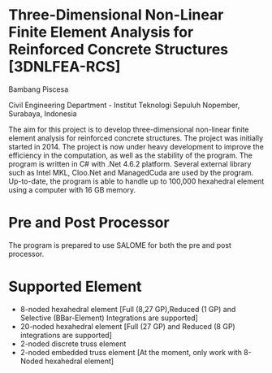 # Three-Dimensional Non-Linear Finite Element Analysis for Reinforced Concrete Structures [3DNLFEA-RCS]
Bambang Piscesa

Civil Engineering Department - Institut Teknologi Sepuluh Nopember, Surabaya, Indonesia

The aim for this project is to develop three-dimensional non-linear finite element analysis for reinforced concrete structures. The project was initially started in 2014. The project is now under heavy development to improve the efficiency in the computation, as well as the stability of the program. The program is written in C# with .Net 4.6.2 platform. Several external library such as Intel MKL, Cloo.Net and ManagedCuda are used by the program. Up-to-date, the program is able to handle up to 100,000 hexahedral element using a computer with 16 GB memory.

# Pre and Post Processor
The program is prepared to use SALOME for both the pre and post processor.

# Supported Element
- 8-noded hexahedral element [Full (8,27 GP),Reduced (1 GP) and Selective (BBar-Element) Integrations are supported]
- 20-noded hexahedral element  [Full (27 GP) and Reduced (8 GP) integrations are supported]
- 2-noded discrete truss element
- 2-noded embedded truss element [At the moment, only work with 8-Noded hexahedral element]

